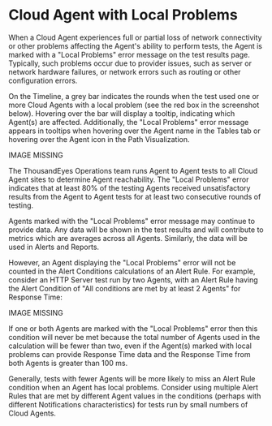 # Cloud Agent with Local Problems

When a Cloud Agent experiences full or partial loss of network connectivity or other problems affecting the Agent's ability to perform tests, the Agent is marked with a "Local Problems" error message on the test results page. Typically, such problems occur due to provider issues, such as server or network hardware failures, or network errors such as routing or other configuration errors.

On the Timeline, a grey bar indicates the rounds when the test used one or more Cloud Agents with a local problem \(see the red box in the screenshot below\). Hovering over the bar will display a tooltip, indicating which Agent\(s\) are affected. Additionally, the "Local Problems" error message appears in tooltips when hovering over the Agent name in the Tables tab or hovering over the Agent icon in the Path Visualization.

IMAGE MISSING

The ThousandEyes Operations team runs Agent to Agent tests to all Cloud Agent sites to determine Agent reachability. The "Local Problems" error indicates that at least 80% of the testing Agents received unsatisfactory results from the Agent to Agent tests for at least two consecutive rounds of testing.

Agents marked with the "Local Problems" error message may continue to provide data. Any data will be shown in the test results and will contribute to metrics which are averages across all Agents. Similarly, the data will be used in Alerts and Reports.

However, an Agent displaying the "Local Problems" error will not be counted in the Alert Conditions calculations of an Alert Rule. For example, consider an HTTP Server test run by two Agents, with an Alert Rule having the Alert Condition of "All conditions are met by at least 2 Agents" for Response Time:

IMAGE MISSING

If one or both Agents are marked with the "Local Problems" error then this condition will never be met because the total number of Agents used in the calculation will be fewer than two, even if the Agent\(s\) marked with local problems can provide Response Time data and the Response Time from both Agents is greater than 100 ms.

Generally, tests with fewer Agents will be more likely to miss an Alert Rule condition when an Agent has local problems. Consider using multiple Alert Rules that are met by different Agent values in the conditions \(perhaps with different Notifications characteristics\) for tests run by small numbers of Cloud Agents.

